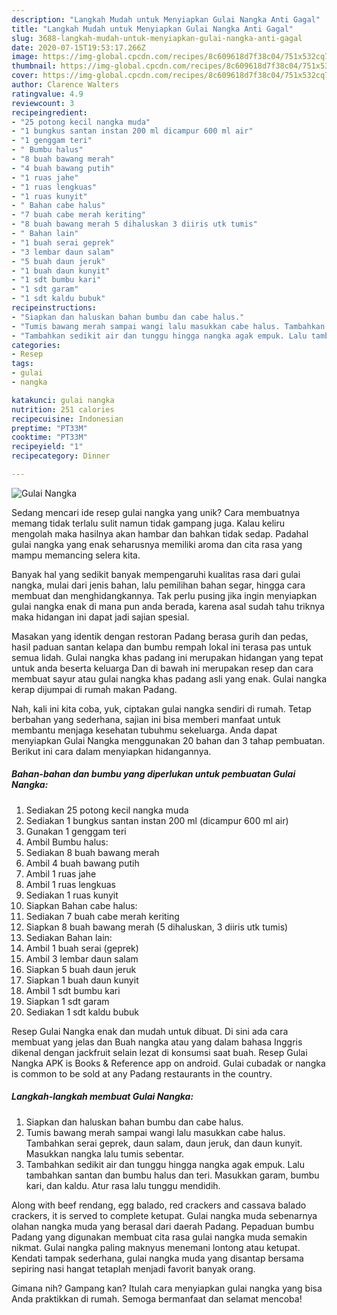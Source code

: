 ```yaml
---
description: "Langkah Mudah untuk Menyiapkan Gulai Nangka Anti Gagal"
title: "Langkah Mudah untuk Menyiapkan Gulai Nangka Anti Gagal"
slug: 3688-langkah-mudah-untuk-menyiapkan-gulai-nangka-anti-gagal
date: 2020-07-15T19:53:17.266Z
image: https://img-global.cpcdn.com/recipes/8c609618d7f38c04/751x532cq70/gulai-nangka-foto-resep-utama.jpg
thumbnail: https://img-global.cpcdn.com/recipes/8c609618d7f38c04/751x532cq70/gulai-nangka-foto-resep-utama.jpg
cover: https://img-global.cpcdn.com/recipes/8c609618d7f38c04/751x532cq70/gulai-nangka-foto-resep-utama.jpg
author: Clarence Walters
ratingvalue: 4.9
reviewcount: 3
recipeingredient:
- "25 potong kecil nangka muda"
- "1 bungkus santan instan 200 ml dicampur 600 ml air"
- "1 genggam teri"
- " Bumbu halus"
- "8 buah bawang merah"
- "4 buah bawang putih"
- "1 ruas jahe"
- "1 ruas lengkuas"
- "1 ruas kunyit"
- " Bahan cabe halus"
- "7 buah cabe merah keriting"
- "8 buah bawang merah 5 dihaluskan 3 diiris utk tumis"
- " Bahan lain"
- "1 buah serai geprek"
- "3 lembar daun salam"
- "5 buah daun jeruk"
- "1 buah daun kunyit"
- "1 sdt bumbu kari"
- "1 sdt garam"
- "1 sdt kaldu bubuk"
recipeinstructions:
- "Siapkan dan haluskan bahan bumbu dan cabe halus."
- "Tumis bawang merah sampai wangi lalu masukkan cabe halus. Tambahkan serai geprek, daun salam, daun jeruk, dan daun kunyit. Masukkan nangka lalu tumis sebentar."
- "Tambahkan sedikit air dan tunggu hingga nangka agak empuk. Lalu tambahkan santan dan bumbu halus dan teri. Masukkan garam, bumbu kari, dan kaldu. Atur rasa lalu tunggu mendidih."
categories:
- Resep
tags:
- gulai
- nangka

katakunci: gulai nangka 
nutrition: 251 calories
recipecuisine: Indonesian
preptime: "PT33M"
cooktime: "PT33M"
recipeyield: "1"
recipecategory: Dinner

---
```



![Gulai Nangka](https://img-global.cpcdn.com/recipes/8c609618d7f38c04/751x532cq70/gulai-nangka-foto-resep-utama.jpg)

Sedang mencari ide resep gulai nangka yang unik? Cara membuatnya memang tidak terlalu sulit namun tidak gampang juga. Kalau keliru mengolah maka hasilnya akan hambar dan bahkan tidak sedap. Padahal gulai nangka yang enak seharusnya memiliki aroma dan cita rasa yang mampu memancing selera kita.

Banyak hal yang sedikit banyak mempengaruhi kualitas rasa dari gulai nangka, mulai dari jenis bahan, lalu pemilihan bahan segar, hingga cara membuat dan menghidangkannya. Tak perlu pusing jika ingin menyiapkan gulai nangka enak di mana pun anda berada, karena asal sudah tahu triknya maka hidangan ini dapat jadi sajian spesial.

Masakan yang identik dengan restoran Padang berasa gurih dan pedas, hasil paduan santan kelapa dan bumbu rempah lokal ini terasa pas untuk semua lidah. Gulai nangka khas padang ini merupakan hidangan yang tepat untuk anda beserta keluarga Dan di bawah ini merupakan resep dan cara membuat sayur atau gulai nangka khas padang asli yang enak. Gulai nangka kerap dijumpai di rumah makan Padang.


Nah, kali ini kita coba, yuk, ciptakan gulai nangka sendiri di rumah. Tetap berbahan yang sederhana, sajian ini bisa memberi manfaat untuk membantu menjaga kesehatan tubuhmu sekeluarga. Anda dapat menyiapkan Gulai Nangka menggunakan 20 bahan dan 3 tahap pembuatan. Berikut ini cara dalam menyiapkan hidangannya.

<!--inarticleads1-->

##### Bahan-bahan dan bumbu yang diperlukan untuk pembuatan Gulai Nangka:

1. Sediakan 25 potong kecil nangka muda
1. Sediakan 1 bungkus santan instan 200 ml (dicampur 600 ml air)
1. Gunakan 1 genggam teri
1. Ambil  Bumbu halus:
1. Sediakan 8 buah bawang merah
1. Ambil 4 buah bawang putih
1. Ambil 1 ruas jahe
1. Ambil 1 ruas lengkuas
1. Sediakan 1 ruas kunyit
1. Siapkan  Bahan cabe halus:
1. Sediakan 7 buah cabe merah keriting
1. Siapkan 8 buah bawang merah (5 dihaluskan, 3 diiris utk tumis)
1. Sediakan  Bahan lain:
1. Ambil 1 buah serai (geprek)
1. Ambil 3 lembar daun salam
1. Siapkan 5 buah daun jeruk
1. Siapkan 1 buah daun kunyit
1. Ambil 1 sdt bumbu kari
1. Siapkan 1 sdt garam
1. Sediakan 1 sdt kaldu bubuk


Resep Gulai Nangka enak dan mudah untuk dibuat. Di sini ada cara membuat yang jelas dan Buah nangka atau yang dalam bahasa Inggris dikenal dengan jackfruit selain lezat di konsumsi saat buah. Resep Gulai Nangka APK is Books &amp; Reference app on android. Gulai cubadak or nangka is common to be sold at any Padang restaurants in the country. 

<!--inarticleads2-->

##### Langkah-langkah membuat Gulai Nangka:

1. Siapkan dan haluskan bahan bumbu dan cabe halus.
1. Tumis bawang merah sampai wangi lalu masukkan cabe halus. Tambahkan serai geprek, daun salam, daun jeruk, dan daun kunyit. Masukkan nangka lalu tumis sebentar.
1. Tambahkan sedikit air dan tunggu hingga nangka agak empuk. Lalu tambahkan santan dan bumbu halus dan teri. Masukkan garam, bumbu kari, dan kaldu. Atur rasa lalu tunggu mendidih.


Along with beef rendang, egg balado, red crackers and cassava balado crackers, it is served to complete ketupat. Gulai nangka muda sebenarnya olahan nangka muda yang berasal dari daerah Padang. Pepaduan bumbu Padang yang digunakan membuat cita rasa gulai nangka muda semakin nikmat. Gulai nangka paling maknyus menemani lontong atau ketupat. Kendati tampak sederhana, gulai nangka muda yang disantap bersama sepiring nasi hangat tetaplah menjadi favorit banyak orang. 

Gimana nih? Gampang kan? Itulah cara menyiapkan gulai nangka yang bisa Anda praktikkan di rumah. Semoga bermanfaat dan selamat mencoba!
